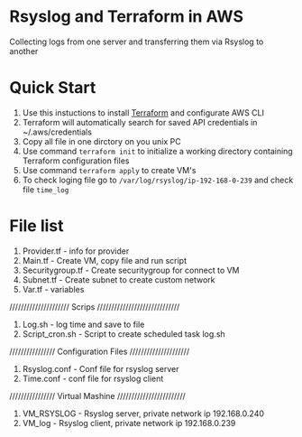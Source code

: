 # Rsyslog and Terraform in AWS
Collecting logs from one server and transferring them via Rsyslog to another

# Quick Start
1. Use this instuctions to install [Terraform](https://learn.hashicorp.com/tutorials/terraform/aws-build?in=terraform/aws-get-started) and configurate AWS CLI 
2. Terraform will automatically search for saved API credentials in ~/.aws/credentials
3. Copy all file in one dirctory on you unix PC
4. Use command `terraform init` to initialize a working directory containing Terraform configuration files
5. Use command `terraform apply` to create VM's
6. To check loging file go to `/var/log/rsyslog/ip-192-168-0-239` and check file `time_log`

# File list
1. Provider.tf - info for provider
2. Main.tf -  Create VM, copy file and run script
3. Securitygroup.tf - Create securitygroup for connect to VM
4. Subnet.tf - Create subnet to create custom network
5. Var.tf - variables

///////////////////// Scrips /////////////////////////////

1. Log.sh - log time and save to file
2. Script_cron.sh - Script to create scheduled task log.sh

//////////////// Сonfiguration Files /////////////////////

1. Rsyslog.conf - Conf file for rsyslog server
2. Time.conf - conf file for rsyslog client

//////////////// Virtual Mashine ////////////////////////

1. VM_RSYSLOG - Rsyslog server, private network ip 192.168.0.240
2. VM_log - Rsyslog client, private network ip 192.168.0.239


